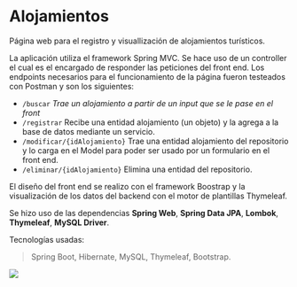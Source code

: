 # Alojamientos
Página web para el registro y visuallización de alojamientos turísticos.

La aplicación utiliza el framework Spring MVC. Se hace uso de un controller el cual es el encargado de responder las peticiones del front end.
Los endpoints necesarios para el funcionamiento de la página fueron testeados con Postman y son los siguientes:  
- `/buscar` *Trae un alojamiento a partir de un input que se le pase en el front*   
- `/registrar` Recibe una entidad alojamiento (un objeto) y la agrega a la base de datos mediante un servicio.    
- `/modificar/{idAlojamiento}` Trae una entidad alojamiento del repositorio y lo carga en el Model para poder ser usado por un formulario en el front end.  
- `/eliminar/{idAlojamiento}` Elimina una entidad del repositorio.

El diseño del front end se realizo con el framework Boostrap y la visualización de los datos del backend con el motor de plantillas Thymeleaf.

Se hizo uso de las dependencias **Spring Web**, **Spring Data JPA**, **Lombok**, **Thymeleaf**, **MySQL Driver**.

Tecnologías usadas: 
> Spring Boot, Hibernate, MySQL, Thymeleaf, Bootstrap.


![](https://github.com/soySantiagoBruno/media-repo/blob/main/alojamientos%20uso.gif)
